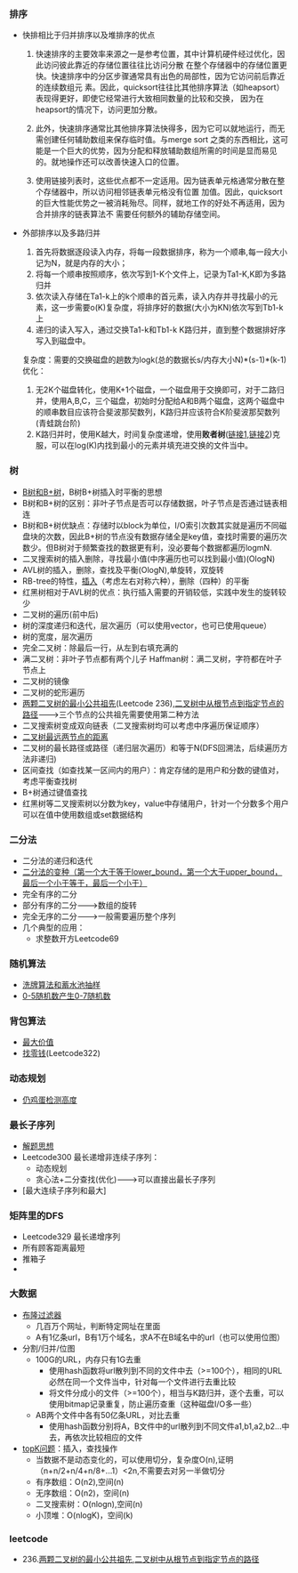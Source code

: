 ### 排序
* 快排相比于归并排序以及堆排序的优点

     1. 快速排序的主要效率来源之一是参考位置，其中计算机硬件经过优化，因此访问彼此靠近的存储位置往往比访问分散
     在整个存储器中的存储位置更快。快速排序中的分区步骤通常具有出色的局部性，因为它访问前后靠近的连续数组元
     素。因此，quicksort往往比其他排序算法（如heapsort）表现得更好，即使它经常进行大致相同数量的比较和交换，
     因为在heapsort的情况下，访问更加分散。

     2. 此外，快速排序通常比其他排序算法快得多，因为它可以就地运行，而无需创建任何辅助数组来保存临时值。与merge sort
     之类的东西相比，这可能是一个巨大的优势，因为分配和释放辅助数组所需的时间是显而易见的。就地操作还可以改善快速入口的位置。

     3. 使用链接列表时，这些优点都不一定适用。因为链表单元格通常分散在整个存储器中，所以访问相邻链表单元格没有位置
     加值。因此，quicksort的巨大性能优势之一被消耗殆尽。同样，就地工作的好处不再适用，因为合并排序的链表算法不
     需要任何额外的辅助存储空间。

* 外部排序以及多路归并

     1. 首先将数据逐段读入内存，将每一段数据排序，称为一个顺串,每一段大小记为N，就是内存的大小；
     2. 将每一个顺串按照顺序，依次写到1-K个文件上，记录为Ta1-K,K即为多路归并
     3. 依次读入存储在Ta1-k上的k个顺串的首元素，读入内存并寻找最小的元素，这一步需要o(K)复杂度，将排序好的数据(大小为KN)依次写到Tb1-k上
     4. 递归的读入写入，通过交换Ta1-k和Tb1-k K路归并，直到整个数据排好序写入到磁盘中。
      
     复杂度：需要的交换磁盘的趟数为logk(总的数据长s/内存大小N)\*(s-1)\*(k-1)
     优化：
     1. 无2K个磁盘转化，使用K+1个磁盘，一个磁盘用于交换即可，对于二路归并，使用A,B,C，三个磁盘，初始时分配给A和B两个磁盘，这两个磁盘中的顺串数目应该符合斐波那契数列，K路归并应该符合K阶斐波那契数列(青蛙跳台阶)
     2. K路归并时，使用K越大，时间复杂度递增，使用**败者树**([链接1](https://blog.csdn.net/u010367506/article/details/23565421),[链接2](https://www.cnblogs.com/johnsblog/p/3943352.html))克服，可以在log(K)内找到最小的元素并填充进交换的文件当中。

### 树
* [B树和B+树](https://blog.csdn.net/v_JULY_v/article/details/6530142)，B树B+树插入时平衡的思想
 * B树和B+树的区别：非叶子节点是否可以存储数据，叶子节点是否通过链表相连
 * B树和B+树优缺点：存储时以block为单位，I/O索引次数其实就是遍历不同磁盘块的次数，因此B+树的节点没有数据存储全是key值，查找时需要的遍历次数少。但B树对于频繁查找的数据更有利，没必要每个数据都遍历logmN.
* 二叉搜索树的插入删除，寻找最小值(中序遍历也可以找到最小值)(OlogN)
* AVL树的插入，删除，查找及平衡(OlogN),单旋转，双旋转
* RB-tree的特性，[插入]()（考虑左右对称六种），删除（四种）的平衡
 * 红黑树相对于AVL树的优点：执行插入需要的开销较低，实践中发生的旋转较少
* 二叉树的遍历(前中后)
* 树的深度递归和迭代，层次遍历（可以使用vector，也可已使用queue）
* 树的宽度，层次遍历
* 完全二叉树：除最后一行，从左到右填充满的
* 满二叉树：非叶子节点都有两个儿子  Haffman树：满二叉树，字符都在叶子节点上
* 二叉树的镜像
* 二叉树的蛇形遍历
* [两颗二叉树的最小公共祖先](https://www.cnblogs.com/neuzk/p/9487301.html)(Leetcode 236),[二叉树中从根节点到指定节点的路径](https://www.cnblogs.com/neuzk/p/9486730.html)--->三个节点的公共祖先需要使用第二种方法
* 二叉搜索树变成双向链表（二叉搜索树均可以考虑中序遍历保证顺序）
* [二叉树最远两节点的距离](http://www.cnblogs.com/miloyip/archive/2010/02/25/1673114.html)
* 二叉树的最长路径或路径（递归层次遍历）和等于N(DFS回溯法，后续遍历方法非递归)
* 区间查找（如查找某一区间内的用户）：肯定存储的是用户和分数的键值对，考虑平衡查找树
 * B+树通过键值查找
 * 红黑树等二叉搜索树以分数为key，value中存储用户，针对一个分数多个用户可以在值中使用数组或set数据结构

### 二分法
* 二分法的递归和迭代
* [二分法的变种（第一个大于等于lower_bound，第一个大于upper_bound，最后一个小于等于，最后一个小于）](https://www.cnblogs.com/wsw-seu/p/7681740.html)
* 完全有序的二分
* 部分有序的二分--->数组的旋转
* 完全无序的二分--->一般需要遍历整个序列
* 几个典型的应用：
  * 求整数开方Leetcode69
### 随机算法
* [洗牌算法和蓄水池抽样](https://blog.csdn.net/qq_26399665/article/details/79831490)
* [0-5随机数产生0-7随机数](https://blog.csdn.net/a763470525/article/details/82015006)

### 背包算法
* [最大价值](https://blog.csdn.net/yoer77/article/details/70943462)
* [找零钱](https://github.com/PJdacainiao/Interview-Summary/blob/master/Summary/%E7%AE%97%E6%B3%95%E7%B4%A2%E5%BC%95.md#%E7%A1%AC%E5%B8%81%E6%89%BE%E9%9B%B6)(Leetcode322)

### 动态规划
* [仍鸡蛋检测高度](https://blog.csdn.net/k346k346/article/details/52638088)
### 最长子序列
* [解题思想](https://github.com/PJdacainiao/Interview-Summary/blob/master/Summary/%E7%AE%97%E6%B3%95%E7%B4%A2%E5%BC%95.md#%E6%9C%80%E9%95%BF%E5%AD%90%E5%BA%8F%E5%88%97)
* Leetcode300 最长递增非连续子序列：
  * 动态规划
  * 贪心法+二分查找(优化)--->可以直接出最长子序列
* [最大连续子序列和最大]
### 矩阵里的DFS
* Leetcode329 最长递增序列
* 所有顾客距离最短
* 推箱子
* 
### 大数据
* [布隆过滤器](https://blog.csdn.net/xinzhongtianxia/article/details/81294922)
  * 几百万个网址，判断特定网址在里面
  * A有1亿条url，B有1万个域名，求A不在B域名中的url（也可以使用位图）
* 分割/归并/位图
  * 100G的URL，内存只有1G去重
    * 使用hash函数将url散列到不同的文件中去（>=100个），相同的URL必然在同一个文件当中，针对每一个文件进行去重比较
    * 将文件分成小的文件（>=100个），相当与K路归并，逐个去重，可以使用bitmap记录重复，防止遍历查重（这种磁盘I/O多一些）
  * AB两个文件中各有50亿条URL，对比去重
    * 使用hash函数分别将A，B文件中的url散列到不同文件a1,b1,a2,b2...中去，再依次比较相应的文件
* [topK问题](https://www.jianshu.com/p/3a25de3d0357)：插入，查找操作
  * 当数据不是动态变化的，可以使用切分，复杂度O(n),证明（n+n/2+n/4+n/8+...1）<2n,不需要去对另一半做切分
  * 有序数组：O(n2),空间(n)
  * 无序数组：O(n2)，空间(n)
  * 二叉搜索树：O(nlogn),空间(n)
  * 小顶堆：O(nlogK)，空间(k)
### leetcode
* 236.[两颗二叉树的最小公共祖先](https://www.cnblogs.com/neuzk/p/9487301.html),[二叉树中从根节点到指定节点的路径](https://www.cnblogs.com/neuzk/p/9486730.html)


      
